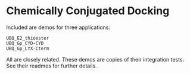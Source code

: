 Chemically Conjugated Docking
=============================

Included are demos for three applications:

    UBQ_E2_thioester
    UBQ_Gp_CYD-CYD
    UBQ_Gp_LYX-Cterm

All are closely related.
These demos are copies of their integration tests.
See their readmes for further details.
